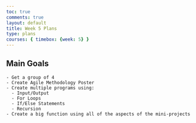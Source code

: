 ```yaml
---
toc: true
comments: true
layout: default
title: Week 5 Plans
type: plans
courses: { timebox: {week: 5} }
---
```


## Main Goals

    - Get a group of 4
    - Create Agile Methodology Poster
    - Create multiple programs using:
      - Input/Output
      - For Loops
      - If/Else Statements
      - Recursion
    - Create a big function using all of the aspects of the mini-projects
  